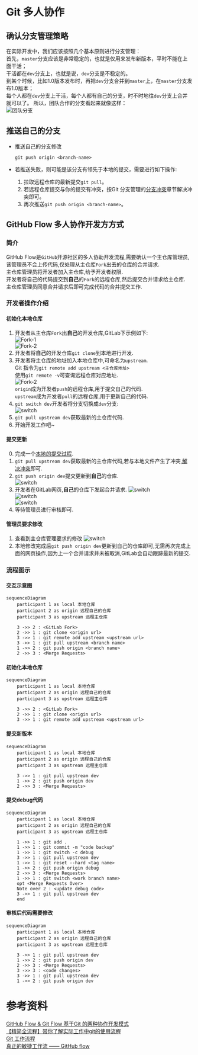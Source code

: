 # Git 多人协作
## 确认分支管理策略
在实际开发中，我们应该按照几个基本原则进行分支管理：  
首先，`master`分支应该是非常稳定的，也就是仅用来发布新版本，平时不能在上面干活；  
干活都在`dev`分支上，也就是说，`dev`分支是不稳定的。  
到某个时候，比如1.0版本发布时，再把`dev`分支合并到`master`上，在`master`分支发布1.0版本；  
每个人都在`dev`分支上干活，每个人都有自己的分支，时不时地往`dev`分支上合并就可以了。
所以，团队合作的分支看起来就像这样：  
![团队分支](cache/团队分支.png)

## 推送自己的分支
- 推送自己的分支修改
  ```
  git push origin <branch-name>
  ```

- 若推送失败，则可能是该分支有领先于本地的提交，需要进行如下操作:  
  1. 拉取远程仓库的最新提交`git pull`。
  2. 若远程仓库提交与你的提交有冲突，按Git 分支管理的[分支冲突](分支管理.md/#分支冲突)章节解决冲突即可。
  3. 再次推送`git push origin <branch-name>`。

## GitHub Flow 多人协作开发方方式
### 简介
GitHub Flow是`GitHub`开源社区的多人协助开发流程,需要确认一个主仓库管理员,该管理员不会上传代码,仅处理从主仓库`Fork`出去的仓库的合并请求.  
主仓库管理员将开发者加入主仓库,给予开发者权限.  
开发者将自己的代码提交到**自己**的`Fork`的远程仓库,然后提交合并请求给主仓库.  
主仓库管理员同意合并请求后即可完成代码的合并提交工作.  
### 开发者操作介绍
#### 初始化本地仓库
1. 开发者从主仓库`Fork`出**自己**的开发仓库,GitLab下示例如下:  
   ![Fork-1](cache/Fork.png)  
   ![Fork-2](cache/Fork-2.png)  
2. 开发者将**自己**的开发仓库`git clone`到本地进行开发.  
3. 开发者将主仓库的地址加入本地仓库中,可命名为`upstream`.  
   Git 指令为`git remote add upstream <主仓库地址>`  
   使用`git remote -v`可查询远程仓库对应地址.  
   ![Fork-2](cache/remote.png)  
   `origin`成为开发者`push`的远程仓库,用于提交自己的代码.  
   `upstream`成为开发者`pull`的远程仓库,用于更新自己的代码.  
4. `git switch dev`开发者将分支切换成`dev`分支:  
   ![switch](cache/switch.png)  
5. `git pull upstream dev`获取最新的主仓库代码.
6. 开始开发工作吧~

#### 提交更新
0. 完成一个[本地的提交过程](基础语法.md/#一个标准的git本地提交流程).  
1. `git pull upstream dev`获取最新的主仓库代码,若与本地文件产生了冲突,[解决冲突](分支管理.md/#分支冲突)即可.
2. `git push origin dev`提交更新到**自己**的仓库.  
   ![switch](cache/git-push.png)  
3. 开发者在GitLab网页,**自己**的仓库下发起合并请求.
   ![switch](cache/merge-1.png)  
   ![switch](cache/merge-2.png)  
   ![switch](cache/merge-3.png)  
4. 等待管理员进行审核即可.

#### 管理员要求修改
1. 查看到主仓库管理要求的修改
   ![switch](cache/GitLab-master-8.png)  
2. 本地修改完成后`git push origin dev`更新到自己的仓库即可,无需再次完成上面的网页操作,因为上一个合并请求并未被取消,GitLab会自动跟踪最新的提交.

### 流程图示
#### 交互示意图
```mermaid
sequenceDiagram
    participant 1 as local 本地仓库
    participant 2 as origin 远程自己的仓库
    participant 3 as upstream 远程主仓库

    3 ->> 2 : <GitLab Fork>
    2 ->> 1 : git clone <origin url>
    3 ->> 1 : git remote add upstream <upstream url>
    3 ->> 1 : git pull upstream <branch name>
    1 ->> 2 : git push origin <branch name>
    2 ->> 3 : <Merge Requests>
```

#### 初始化本地仓库
```mermaid
sequenceDiagram
    participant 1 as local 本地仓库
    participant 2 as origin 远程自己的仓库
    participant 3 as upstream 远程主仓库

    3 ->> 2 : <GitLab Fork>
    2 ->> 1 : git clone <origin url>
    3 ->> 1 : git remote add upstream <upstream url>
```

#### 提交新版本
```mermaid
sequenceDiagram
    participant 1 as local 本地仓库
    participant 2 as origin 远程自己的仓库
    participant 3 as upstream 远程主仓库

    3 ->> 1 : git pull upstream dev
    1 ->> 2 : git push origin dev
    2 ->> 3 : <Merge Requests>
```

#### 提交debug代码
```mermaid
sequenceDiagram
    participant 1 as local 本地仓库
    participant 2 as origin 远程自己的仓库
    participant 3 as upstream 远程主仓库

    1 ->> 1 : git add .
    1 ->> 1 : git commit -m "code backup"
    1 ->> 1 : git switch -c debug
    3 ->> 1 : git pull upstream dev
    1 ->> 1 : git reset --hard <tag name>
    1 ->> 2 : git push origin debug
    2 ->> 3 : <Merge Requests>
    1 ->> 1 : git switch <work branch name>
    opt <Merge Requests Over>
    Note over 2 : <update debug code>
    3 ->> 1 : git pull upstream dev
    end
```

#### 审核后代码需要修改
```mermaid
sequenceDiagram
    participant 1 as local 本地仓库
    participant 2 as origin 远程自己的仓库
    participant 3 as upstream 远程主仓库

    3 ->> 1 : git pull upstream dev
    1 ->> 2 : git push origin dev
    2 ->> 3 : <Merge Requests>
    3 ->> 3 : <code changes>
    3 ->> 1 : git pull upstream dev
    1 ->> 2 : git push origin dev
```

# 参考资料
[GitHub Flow & Git Flow 基于Git 的两种协作开发模式](https://www.cnblogs.com/sloong/p/5868292.html)  
[【精简全流程】带你了解实际工作中git的使用流程](https://blog.csdn.net/weixin_42822484/article/details/107093262)  
[Git 工作流程](http://www.ruanyifeng.com/blog/2015/12/git-workflow.html?bsh_bid=2219775734)  
[真正的敏捷工作流 —— GitHub flow](https://www.sohu.com/a/339133558_487103)  
